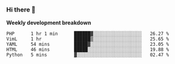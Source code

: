 ### Hi there 👋


**Weekly development breakdown**

<!--START_SECTION:waka-->
```text
PHP      1 hr 1 min      ██████▓░░░░░░░░░░░░░░░░░░   26.27 % 
VimL     1 hr            ██████▒░░░░░░░░░░░░░░░░░░   25.65 % 
YAML     54 mins         █████▓░░░░░░░░░░░░░░░░░░░   23.05 % 
HTML     46 mins         █████░░░░░░░░░░░░░░░░░░░░   19.88 % 
Python   5 mins          ▓░░░░░░░░░░░░░░░░░░░░░░░░   02.47 % 
```
<!--END_SECTION:waka-->
